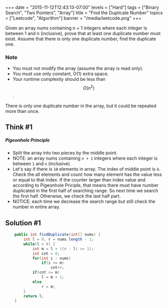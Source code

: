 +++
date = "2015-11-12T12:43:13-07:00"
levels = ["Hard"]
tags = ["Binary Search", "Two Pointers", "Array"]
title = "Find the Duplicate Number"
topics = ["Leetcode", "Algorithm"]
banner = "/media/leetcode.png"
+++

Given an array nums containing n + 1 integers where each integer is between 1 and n (inclusive), prove that at least one duplicate number must exist. Assume that there is only one duplicate number, find the duplicate one.
<!--more-->
### Note
- You must not modify the array (assume the array is read only).
- You must use only constant, O(1) extra space.
- Your runtime complexity should be less than $$O(n^2)$$.

There is only one duplicate number in the array, but it could be repeated more than once.


## Think #1
#####  Pigeonhole Principle
- Split the array into two pieces by the middle point.
- NOTE: an array nums containing `n + 1` integers where each integer is between `1` and `n` (inclusive).
- Let's say if there is `10` elements in array. The index of middle point is `4`. Check the all elements and count how many element has the value less or equal to that index. If the counter larger than index value and according to Pigeonhole Priciple,  that means there must have number duplicated in the first half of searching range. So next time we search the first half. Otherwise, we check the last half part.
- NOTICE: each time we decrease the search range but still check the number in entire array. 


## Solution #1
```java
    public int findDuplicate(int[] nums) {
        int l = 0, r = nums.length - 1;
        while(l < r) {
            int m = l + ((r - l) >> 1);
            int cnt = 0;
            for(int i : nums)
                if(i <= m)
                    cnt++;
            if(cnt <= m)
                l = m + 1;
            else
                r = m;
        }
        return l;
    }
```

